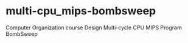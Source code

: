 # multi-cpu_mips-bombsweep
Computer Organization course Design
Multi-cycle CPU
MIPS Program BombSweep
